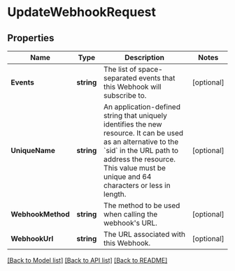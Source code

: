 # UpdateWebhookRequest

## Properties

Name | Type | Description | Notes
------------ | ------------- | ------------- | -------------
**Events** | **string** | The list of space-separated events that this Webhook will subscribe to. | [optional] 
**UniqueName** | **string** | An application-defined string that uniquely identifies the new resource. It can be used as an alternative to the &#x60;sid&#x60; in the URL path to address the resource. This value must be unique and 64 characters or less in length. | [optional] 
**WebhookMethod** | **string** | The method to be used when calling the webhook&#39;s URL. | [optional] 
**WebhookUrl** | **string** | The URL associated with this Webhook. | [optional] 

[[Back to Model list]](../README.md#documentation-for-models) [[Back to API list]](../README.md#documentation-for-api-endpoints) [[Back to README]](../README.md)


